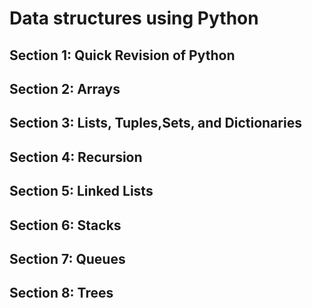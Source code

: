# Data structures using Python

## Section 1: Quick Revision of Python

## Section 2: Arrays

## Section 3: Lists, Tuples,Sets, and Dictionaries

## Section 4: Recursion

## Section 5: Linked Lists

## Section 6: Stacks

## Section 7: Queues

## Section 8: Trees